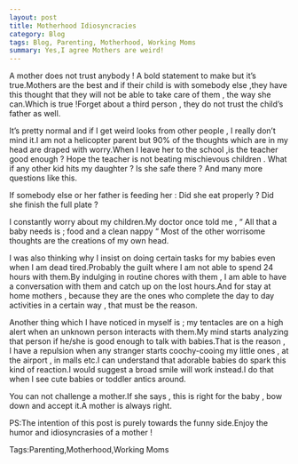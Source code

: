 ```yaml
---
layout: post
title: Motherhood Idiosyncracies
category: Blog
tags: Blog, Parenting, Motherhood, Working Moms
summary: Yes,I agree Mothers are weird!	
---
```


A mother does not trust anybody ! A bold statement to make but it’s true.Mothers are the best and if their child is with somebody else ,they have this thought that they will not be able to take care of them , the way she can.Which is true !Forget about a third person , they do not trust the child’s father as well.

It’s pretty normal and if I get weird looks from other people , I really don’t mind it.I am not a helicopter parent but 90% of the thoughts which are in my head are draped with worry.When I leave her to the school ,is the teacher good enough ? Hope the teacher is not beating mischievous children . What if any other kid hits my daughter ? Is she safe there ? And many more questions like this.

If somebody else or her father is feeding her : Did she eat properly ? Did she finish the full plate ?

I constantly worry about my children.My doctor once told me , “ All that a baby needs is ; food and a clean nappy “ Most of the other worrisome thoughts are the creations of my own head.

I was also thinking why I insist on doing certain tasks for my babies even when I am dead tired.Probably the guilt where I am not able to spend 24 hours with them.By indulging in routine chores with them , I am able to have a conversation with them and catch up on the lost hours.And for stay at home mothers , because they are the ones who complete the day to day activities in a certain way , that must be the reason.

Another thing which I have noticed in myself is ; my tentacles are on a high alert when an unknown person interacts with them.My mind starts analyzing that person if he/she is good enough to talk with babies.That is the reason , I have a repulsion when any stranger starts coochy-cooing my little ones , at the airport , in malls etc.I can understand that adorable babies do spark this kind of reaction.I would suggest a broad smile will work instead.I do that when I see cute babies or toddler antics around.

You can not challenge a mother.If she says , this is right for the baby , bow down and accept it.A mother is always right.

PS:The intention of this post is purely towards the funny side.Enjoy the humor and idiosyncrasies of a mother !

Tags:Parenting,Motherhood,Working Moms
